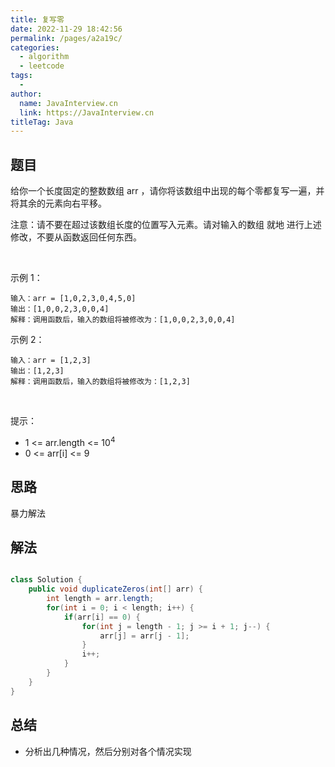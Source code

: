 ```yaml
---
title: 复写零
date: 2022-11-29 18:42:56
permalink: /pages/a2a19c/
categories:
  - algorithm
  - leetcode
tags:
  - 
author: 
  name: JavaInterview.cn
  link: https://JavaInterview.cn
titleTag: Java
---
```



## 题目

给你一个长度固定的整数数组 arr ，请你将该数组中出现的每个零都复写一遍，并将其余的元素向右平移。

注意：请不要在超过该数组长度的位置写入元素。请对输入的数组 就地 进行上述修改，不要从函数返回任何东西。

 

示例 1：

    输入：arr = [1,0,2,3,0,4,5,0]
    输出：[1,0,0,2,3,0,0,4]
    解释：调用函数后，输入的数组将被修改为：[1,0,0,2,3,0,0,4]
示例 2：

    输入：arr = [1,2,3]
    输出：[1,2,3]
    解释：调用函数后，输入的数组将被修改为：[1,2,3]
 

提示：

- 1 <= arr.length <= 10<sup>4</sup>
- 0 <= arr[i] <= 9

## 思路

暴力解法

## 解法
```java

class Solution {
    public void duplicateZeros(int[] arr) {
        int length = arr.length;
        for(int i = 0; i < length; i++) {
            if(arr[i] == 0) {
                for(int j = length - 1; j >= i + 1; j--) {
                    arr[j] = arr[j - 1];
                }
                i++;
            } 
        }
    }
}
```

## 总结

- 分析出几种情况，然后分别对各个情况实现 
